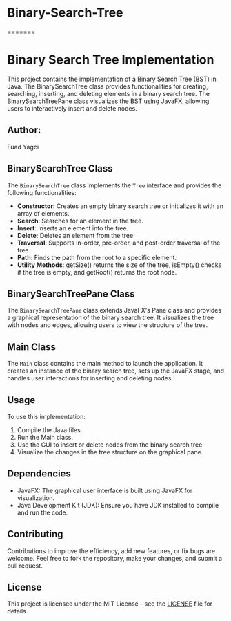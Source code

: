 # Binary-Search-Tree
=======
# Binary Search Tree Implementation

This project contains the implementation of a Binary Search Tree (BST) in Java. The BinarySearchTree class provides functionalities for creating, searching, inserting, and deleting elements in a binary search tree. The BinarySearchTreePane class visualizes the BST using JavaFX, allowing users to interactively insert and delete nodes.

## Author:
Fuad Yagci

## BinarySearchTree Class

The `BinarySearchTree` class implements the `Tree` interface and provides the following functionalities:

- **Constructor**: Creates an empty binary search tree or initializes it with an array of elements.
- **Search**: Searches for an element in the tree.
- **Insert**: Inserts an element into the tree.
- **Delete**: Deletes an element from the tree.
- **Traversal**: Supports in-order, pre-order, and post-order traversal of the tree.
- **Path**: Finds the path from the root to a specific element.
- **Utility Methods**: getSize() returns the size of the tree, isEmpty() checks if the tree is empty, and getRoot() returns the root node.

## BinarySearchTreePane Class

The `BinarySearchTreePane` class extends JavaFX's Pane class and provides a graphical representation of the binary search tree. It visualizes the tree with nodes and edges, allowing users to view the structure of the tree.

## Main Class

The `Main` class contains the main method to launch the application. It creates an instance of the binary search tree, sets up the JavaFX stage, and handles user interactions for inserting and deleting nodes.

## Usage

To use this implementation:

1. Compile the Java files.
2. Run the Main class.
3. Use the GUI to insert or delete nodes from the binary search tree.
4. Visualize the changes in the tree structure on the graphical pane.

## Dependencies

- JavaFX: The graphical user interface is built using JavaFX for visualization.
- Java Development Kit (JDK): Ensure you have JDK installed to compile and run the code.

## Contributing

Contributions to improve the efficiency, add new features, or fix bugs are welcome. Feel free to fork the repository, make your changes, and submit a pull request.

## License

This project is licensed under the MIT License - see the [LICENSE](LICENSE) file for details.

